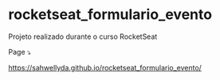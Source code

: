 # rocketseat_formulario_evento
Projeto realizado durante o curso RocketSeat

Page ⤵️

https://sahwellyda.github.io/rocketseat_formulario_evento/
